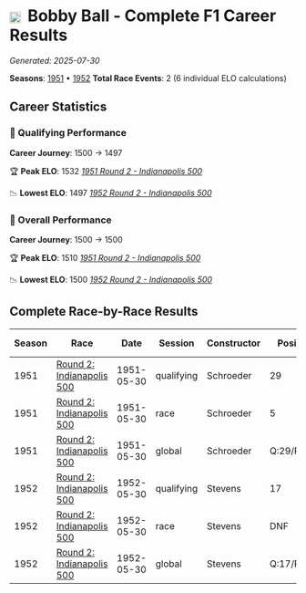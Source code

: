 # <img src="https://upload.wikimedia.org/wikipedia/commons/a/a4/Flag_of_the_United_States.svg" alt="United States" width="20" height="auto" style="vertical-align: middle; margin-right: 5px;" onerror="this.outerHTML='🇺🇸'; this.style.marginRight='5px';"/> Bobby Ball - Complete F1 Career Results

*Generated: 2025-07-30*

**Seasons**: [1951](../seasons/1951-season-report.md) • [1952](../seasons/1952-season-report.md)
**Total Race Events**: 2 (6 individual ELO calculations)

## Career Statistics

### 🏁 Qualifying Performance
**Career Journey**: 1500 → 1497

🏆 **Peak ELO**: 1532
   *[1951 Round 2 - Indianapolis 500](../seasons/1951-season-report.md#round-2-indianapolis-500)*

📉 **Lowest ELO**: 1497
   *[1952 Round 2 - Indianapolis 500](../seasons/1952-season-report.md#round-2-indianapolis-500)*

### 🌟 Overall Performance
**Career Journey**: 1500 → 1500

🏆 **Peak ELO**: 1510
   *[1951 Round 2 - Indianapolis 500](../seasons/1951-season-report.md#round-2-indianapolis-500)*

📉 **Lowest ELO**: 1500
   *[1952 Round 2 - Indianapolis 500](../seasons/1952-season-report.md#round-2-indianapolis-500)*


## Complete Race-by-Race Results

| Season | Race | Date | Session | Constructor | Position | Starting ELO | ELO Change | Final ELO | Teammate |
|--------|------|------|---------|-------------|----------|--------------|------------|-----------|----------|
| 1951 | [Round 2: Indianapolis 500](../seasons/1951-season-report.md#round-2-indianapolis-500) | 1951-05-30 | qualifying | Schroeder | 29 | 1500 | +32 | 1532 | <img src="https://upload.wikimedia.org/wikipedia/commons/a/a4/Flag_of_the_United_States.svg" alt="United States" width="20" height="auto" style="vertical-align: middle; margin-right: 5px;" onerror="this.outerHTML='🇺🇸'; this.style.marginRight='5px';"/> Duke Dinsmore |
| 1951 | [Round 2: Indianapolis 500](../seasons/1951-season-report.md#round-2-indianapolis-500) | 1951-05-30 | race | Schroeder | 5 | 1500 | N/A | 1500 | <img src="https://upload.wikimedia.org/wikipedia/commons/a/a4/Flag_of_the_United_States.svg" alt="United States" width="20" height="auto" style="vertical-align: middle; margin-right: 5px;" onerror="this.outerHTML='🇺🇸'; this.style.marginRight='5px';"/> Duke Dinsmore |
| 1951 | [Round 2: Indianapolis 500](../seasons/1951-season-report.md#round-2-indianapolis-500) | 1951-05-30 | global | Schroeder | Q:29/R:5 | 1500 | +10 | 1510 | <img src="https://upload.wikimedia.org/wikipedia/commons/a/a4/Flag_of_the_United_States.svg" alt="United States" width="20" height="auto" style="vertical-align: middle; margin-right: 5px;" onerror="this.outerHTML='🇺🇸'; this.style.marginRight='5px';"/> Duke Dinsmore |
| 1952 | [Round 2: Indianapolis 500](../seasons/1952-season-report.md#round-2-indianapolis-500) | 1952-05-30 | qualifying | Stevens | 17 | 1532 | -35 | 1497 | <img src="https://upload.wikimedia.org/wikipedia/commons/a/a4/Flag_of_the_United_States.svg" alt="United States" width="20" height="auto" style="vertical-align: middle; margin-right: 5px;" onerror="this.outerHTML='🇺🇸'; this.style.marginRight='5px';"/> Bill Schindler |
| 1952 | [Round 2: Indianapolis 500](../seasons/1952-season-report.md#round-2-indianapolis-500) | 1952-05-30 | race | Stevens | DNF | 1500 | N/A | 1500 | <img src="https://upload.wikimedia.org/wikipedia/commons/a/a4/Flag_of_the_United_States.svg" alt="United States" width="20" height="auto" style="vertical-align: middle; margin-right: 5px;" onerror="this.outerHTML='🇺🇸'; this.style.marginRight='5px';"/> Bill Schindler |
| 1952 | [Round 2: Indianapolis 500](../seasons/1952-season-report.md#round-2-indianapolis-500) | 1952-05-30 | global | Stevens | Q:17/R:DNF | 1510 | -10 | 1500 | <img src="https://upload.wikimedia.org/wikipedia/commons/a/a4/Flag_of_the_United_States.svg" alt="United States" width="20" height="auto" style="vertical-align: middle; margin-right: 5px;" onerror="this.outerHTML='🇺🇸'; this.style.marginRight='5px';"/> Bill Schindler |
